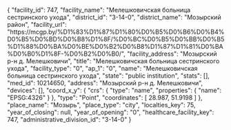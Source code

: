 {
    "facility_id": 747,
    "facility_name": "Мелешковичская больница сестринского ухода",
    "district_id": "3-14-0",
    "district_name": "Мозырский район",
    "facility_url": "https:\/\/mcgp.by\/%D1%83%D1%87%D1%80%D0%B5%D0%B6%D0%B4%D0%B5%D0%BD%D0%B8%D1%8F\/%D0%BC%D0%B5%D0%BB%D0%B5%D1%88%D0%BA%D0%BE%D0%B2%D0%B8%D1%87%D1%81%D0%BA%D0%B0%D1%8F-%D0%B2%D0%B0\/",
    "facility_address": "Мозырский р-н д. Мелешковичи",
    "title": "Мелешковичская больница сестринского ухода",
    "facility_type": "0",
    "ap_1": "0",
    "name": "Мелешковичская больница сестринского ухода",
    "state": "public institution",
    "stats": [],
    "med_id": 10214650,
    "address": "Мозырский р-н д. Мелешковичи",
    "devices": [],
    "coord_x_y": {
        "crs": {
            "type": "name",
            "properties": {
                "name": "EPSG:4326"
            }
        },
        "type": "Point",
        "coordinates": [
            28.987,
            51.9198
        ]
    },
    "place_name": "Мозырь",
    "place_type": "city",
    "localties_key": 75,
    "year_of_closing": null,
    "year_of_opening": "0",
    "healthcare_facility_key": 747,
    "administrative_division_id": "3-14-0"
}
